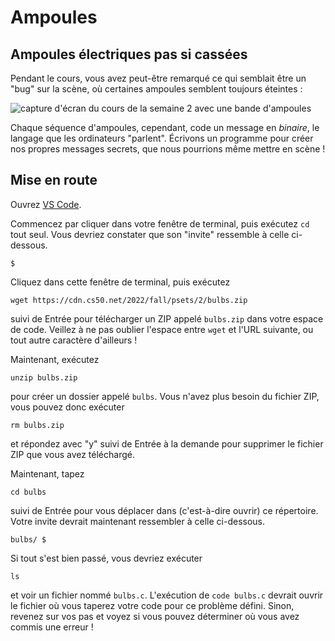 Ampoules
========

Ampoules électriques pas si cassées
-------------------------------------

Pendant le cours, vous avez peut-être remarqué ce qui semblait être un "bug" sur la scène, où certaines ampoules semblent toujours éteintes :

![capture d'écran du cours de la semaine 2 avec une bande d'ampoules](https://cs50.harvard.edu/x/2023/psets/2/bulbs/binary_bulbs.jpg)

Chaque séquence d'ampoules, cependant, code un message en _binaire_, le langage que les ordinateurs "parlent". Écrivons un programme pour créer nos propres messages secrets, que nous pourrions même mettre en scène !

Mise en route
-------------

Ouvrez [VS Code](https://code.cs50.io/).

Commencez par cliquer dans votre fenêtre de terminal, puis exécutez `cd` tout seul. Vous devriez constater que son "invite" ressemble à celle ci-dessous.

    $
    

Cliquez dans cette fenêtre de terminal, puis exécutez

    wget https://cdn.cs50.net/2022/fall/psets/2/bulbs.zip
    

suivi de Entrée pour télécharger un ZIP appelé `bulbs.zip` dans votre espace de code. Veillez à ne pas oublier l'espace entre `wget` et l'URL suivante, ou tout autre caractère d'ailleurs !

Maintenant, exécutez

    unzip bulbs.zip
    

pour créer un dossier appelé `bulbs`. Vous n'avez plus besoin du fichier ZIP, vous pouvez donc exécuter

    rm bulbs.zip
    

et répondez avec "y" suivi de Entrée à la demande pour supprimer le fichier ZIP que vous avez téléchargé.

Maintenant, tapez

    cd bulbs
    

suivi de Entrée pour vous déplacer dans (c'est-à-dire ouvrir) ce répertoire. Votre invite devrait maintenant ressembler à celle ci-dessous.

    bulbs/ $
    

Si tout s'est bien passé, vous devriez exécuter

    ls
    

et voir un fichier nommé `bulbs.c`. L'exécution de `code bulbs.c` devrait ouvrir le fichier où vous taperez votre code pour ce problème défini. Sinon, revenez sur vos pas et voyez si vous pouvez déterminer où vous avez commis une erreur !